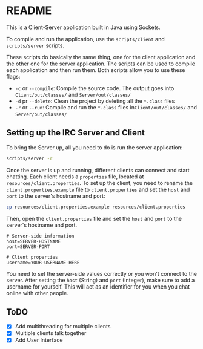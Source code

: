# README

This is a Client-Server application built in Java using Sockets.

To compile and run the application, use the `scripts/client` and `scripts/server` scripts.

These scripts do basically the same thing, one for the client application and the other one for the server application.
The scripts can be used to compile each application and then run them. Both scripts allow you to use these flags:

- `-c` or `--compile`: Compile the source code. The output goes into `Client/out/classes/` and `Server/out/classes/`
- `-d` pr `--delete`: Clean the project by deleting all the `*.class` files
- `-r` or `--run`: Compile and run the `*.class` files in`Client/out/classes/` and `Server/out/classes/`

## Setting up the IRC Server and Client

To bring the Server up, all you need to do is run the server application:

```bash
scripts/server -r
```

Once the server is up and running, different clients can connect and start chatting. Each client needs a `properties` file, located at `resources/client.properties`.
To set up the client, you need to rename the `client.properties.example` file to `client.properties` and set the `host` and `port` to the server's hostname and port:

```bash
cp resources/client.properties.example resources/client.properties
```

Then, open the `client.properties` file and set the `host` and `port` to the server's hostname and port.

```properties
# Server-side information
host=SERVER-HOSTNAME
port=SERVER-PORT

# Client properties
username=YOUR-USERNAME-HERE
```

You need to set the server-side values correctly or you won't connect to the server.
After setting the `host` (String) and `port` (Integer), make sure to add a username for yourself.
This will act as an identifier for you when you chat online with other people.

## ToDO
- [x] Add multithreading for multiple clients
- [x] Multiple clients talk together
- [x] Add User Interface
